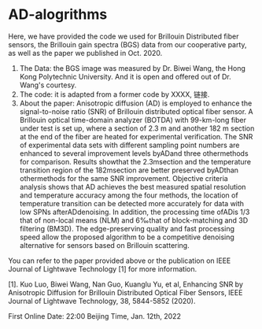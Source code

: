 # AD-alogrithms

Here, we have provided the code we used for Brillouin Distributed fiber sensors, the Brillouin gain spectra (BGS) data from our cooperative party, as well as the paper we published in Oct. 2020.

1. The Data: the BGS image was measured by Dr. Biwei Wang, the Hong Kong Polytechnic University. And it is open and offered out of Dr. Wang's courtesy.
2. The code: it is adapted from a former code by XXXX, 链接.
3. About the paper: Anisotropic diffusion (AD) is employed to enhance the signal-to-noise ratio (SNR) of Brillouin distributed optical fiber sensor. A Brillouin optical time-domain analyzer (BOTDA) with 99-km-long fiber under test is set up, where a section of 2.3 m and another 182 m section at the end of the fiber are heated for experimental verification. The SNR of experimental data sets with different sampling point numbers are enhanced to several improvement levels byADand three othermethods for comparison. Results showthat the 2.3msection and the temperature transition region of the 182msection are better preserved byADthan othermethods for the same SNR improvement. Objective criteria analysis shows that AD achieves the best measured spatial resolution and temperature accuracy among the four methods, the location of temperature transition can be detected more accurately for data with low SPNs afterADdenoising. In addition, the processing time ofADis 1/3 that of non-local means (NLM) and 6‰that of block-matching and 3D filtering (BM3D). The edge-preserving quality and fast processing speed allow the proposed algorithm to be a competitive denoising alternative for sensors based on Brillouin scattering.

You can refer to the paper provided above or the publication on IEEE Journal of Lightwave Technology [1] for more information.

[1]. Kuo Luo, Biwei Wang, Nan Guo, Kuanglu Yu, et al, Enhancing SNR by Anisotropic Diffusion for Brillouin Distributed Optical Fiber Sensors, IEEE Journal of Lightwave Technology, 38, 5844-5852 (2020).

First Online Date: 22:00 Beijing Time, Jan. 12th, 2022
